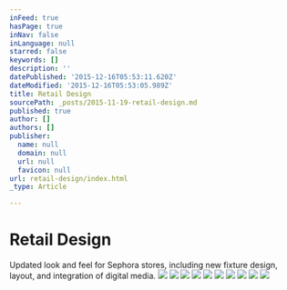 ```yaml
---
inFeed: true
hasPage: true
inNav: false
inLanguage: null
starred: false
keywords: []
description: ''
datePublished: '2015-12-16T05:53:11.620Z'
dateModified: '2015-12-16T05:53:05.989Z'
title: Retail Design
sourcePath: _posts/2015-11-19-retail-design.md
published: true
author: []
authors: []
publisher:
  name: null
  domain: null
  url: null
  favicon: null
url: retail-design/index.html
_type: Article

---
```

# Retail Design

Updated look and feel for Sephora stores, including new fixture design, layout, and integration of digital media.
![](https://the-grid-user-content.s3-us-west-2.amazonaws.com/41c48095-d79b-4bee-8060-4f63a34b738e.png)
![](https://the-grid-user-content.s3-us-west-2.amazonaws.com/a5add043-0317-4705-a5b7-452179b70a59.jpg)
![](https://the-grid-user-content.s3-us-west-2.amazonaws.com/b25ef310-b78b-415e-9db3-4eb647386287.jpg)
![](https://the-grid-user-content.s3-us-west-2.amazonaws.com/a3edf5a0-595c-41da-8a1b-7e5ebae38d17.jpg)
![](https://the-grid-user-content.s3-us-west-2.amazonaws.com/5e48460b-ed93-490c-a19e-3e2cd39d914c.jpg)
![](https://the-grid-user-content.s3-us-west-2.amazonaws.com/058122a5-06e9-4adc-960f-afb1a744731e.jpg)
![](https://the-grid-user-content.s3-us-west-2.amazonaws.com/664a9901-7c3b-4bae-9a30-54344410caf2.jpg)
![](https://the-grid-user-content.s3-us-west-2.amazonaws.com/f52c1cbc-1b4e-415d-87eb-53854d749598.jpg)
![](https://the-grid-user-content.s3-us-west-2.amazonaws.com/28218af9-c2b5-4ee3-be26-ea8f5bde8417.jpg)
![](https://the-grid-user-content.s3-us-west-2.amazonaws.com/76cf9321-6a57-49c5-877b-e24ae39694c4.jpg)